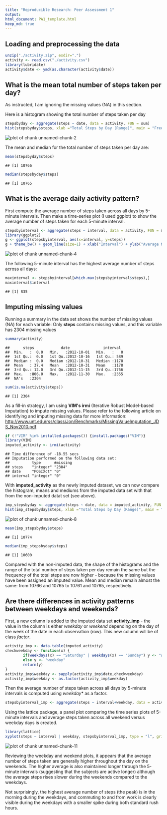 ```yaml
---
title: "Reproducible Research: Peer Assessment 1"
output: 
html_document: PA1_template.html
keep_md: true
---
```


## Loading and preprocessing the data

```r
unzip("./activity.zip", exdir=".")
activity <- read.csv("./activity.csv")
library(lubridate)
activity$date <- ymd(as.character(activity$date))
```

## What is the mean total number of steps taken per day?
As instructed, I am ignoring the missing values (NA) in this section.

Here is a histogram showing the total number of steps taken per day

```r
stepsbyday <- aggregate(steps ~ date, data = activity, FUN = sum)
hist(stepsbyday$steps, xlab ="Total Steps by Day (Range)", main = "Frequency of Total Steps/Day Ranges")
```

![plot of chunk unnamed-chunk-2](figure/unnamed-chunk-2.png) 

The mean and median for the total number of steps taken per day are:

```r
mean(stepsbyday$steps)
```

```
## [1] 10766
```

```r
median(stepsbyday$steps)
```

```
## [1] 10765
```


## What is the average daily activity pattern?

First compute the average number of steps taken across all days by 5-minute intervals.
Then make a time-series plot (I used ggplot) to show the average number of steps taken for each 5-minute interval.


```r
stepsbyinterval <- aggregate(steps ~ interval, data = activity, FUN = mean)
library(ggplot2)
g <- ggplot(stepsbyinterval, aes(x=interval, y=steps))
g + theme_bw() + geom_line(size=1) + xlab("Interval") + ylab("Average Number of Steps Taken") + ggtitle("Time Series: Average Steps taken in 5-Minute Intervals") 
```

![plot of chunk unnamed-chunk-4](figure/unnamed-chunk-4.png) 


The following 5-minute interval has the highest average number of steps across all days:

```r
maxinterval <- stepsbyinterval[which.max(stepsbyinterval$steps),]
maxinterval$interval
```

```
## [1] 835
```


## Imputing missing values

Running a summary in the data set shows the number of missing values (NA) for each variable: Only **steps** contains missing values, and this variable has 2304 missing values 


```r
summary(activity)
```

```
##      steps            date               interval   
##  Min.   :  0.0   Min.   :2012-10-01   Min.   :   0  
##  1st Qu.:  0.0   1st Qu.:2012-10-16   1st Qu.: 589  
##  Median :  0.0   Median :2012-10-31   Median :1178  
##  Mean   : 37.4   Mean   :2012-10-31   Mean   :1178  
##  3rd Qu.: 12.0   3rd Qu.:2012-11-15   3rd Qu.:1766  
##  Max.   :806.0   Max.   :2012-11-30   Max.   :2355  
##  NA's   :2304
```

```r
sum(is.na(activity$steps))
```

```
## [1] 2304
```

As a fill-in strategy, I am using **VIM's irmi** (Iterative Robust Model-based Imputation) to impute missing values.
Please refer to the following article on identifying and imputing missing data for more information:
http://www.unt.edu/rss/class/Jon/Benchmarks/MissingValueImputation_JDS_Nov2010.pdf


```r
if (!"VIM" %in% installed.packages()) {install.packages("VIM")}
library(VIM)
imputed_activity <- irmi(activity)
```

```
## Time difference of -18.55 secs
## Imputation performed on the following data set:
##          type      #missing
## steps    "integer" "2304"  
## date     "POSIXct" "0"     
## interval "integer" "0"
```

With **imputed_activity** as the newly imputed dataset, we can now compare the histogram, means and mediums from the imputed data set with that from the non-imputed datat set (see above).


```r
imp_stepsbyday <- aggregate(steps ~ date, data = imputed_activity, FUN = sum)
hist(imp_stepsbyday$steps, xlab ="Total Steps by Day (Range)", main = "Frequency of Total Steps/Day Ranges")
```

![plot of chunk unnamed-chunk-8](figure/unnamed-chunk-8.png) 

```r
mean(imp_stepsbyday$steps)
```

```
## [1] 10774
```

```r
median(imp_stepsbyday$steps)
```

```
## [1] 10600
```

Compared with the non-imputed data, the shape of the histograms and the range of the total number of steps taken per day remain the same but the frequency of the total steps are now higher - because the missing values have been assigned an imputed value. Mean and median remain almost the same: from 10766 and 10765 to 10761 and 10765, respectively.


## Are there differences in activity patterns between weekdays and weekends?

First, a new column is added to the imputed data set **activity_imp** - the value in the column is either *weekday* or *weekend* depending on the day of the week of the date in each observation (row). This new column will be of class *factor*.

```r
activity_imp <- data.table(imputed_activity)
checkweekday <- function(x) {
        if(weekdays(x) == "Saturday" | weekdays(x) == "Sunday") y <- "weekend"
        else y <- "weekday"
        return(y)
}
activity_imp$weekday <- sapply(activity_imp$date,checkweekday)
activity_imp$weekday <- as.factor(activity_imp$weekday)
```

Then the average number of steps taken across all days by 5-minute intervals is computed using *weekday** as a factor.

```r
stepsbyinterval_imp <- aggregate(steps ~ interval+weekday, data = activity_imp, FUN = mean)
```

Using the lattice package, a panel plot comparing the time series plots of 5-minute intervals and average steps taken across all weekend versus weekday days is created.


```r
library(lattice)
xyplot(steps ~ interval | weekday, stepsbyinterval_imp, type = "l", grid = TRUE, layout = c(1,2),  ylab="Number of Steps")
```

![plot of chunk unnamed-chunk-11](figure/unnamed-chunk-11.png) 

Reviewing the weekday and weekend plots, it appears that the average number of steps taken are generally higher throughout the day on the weekends. The higher average is also maintained longer through the 5-minute intervals (suggesting that the subjects are active longer) although the average steps rises slower during the weekends compared to the weekdays.

Not surprisingly, the highest average number of steps (the peak) is in the morning during the weekdays, and commuting to and from work is  clearly visible during the weekdays with a smaller spike during both standard rush hours.
